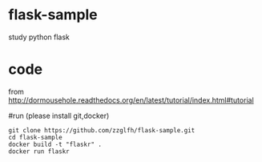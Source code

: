 # flask-sample
study python flask 

# code
 from http://dormousehole.readthedocs.org/en/latest/tutorial/index.html#tutorial

#run (please install git,docker)
```
git clone https://github.com/zzglfh/flask-sample.git
cd flask-sample
docker build -t "flaskr" .
docker run flaskr
```
